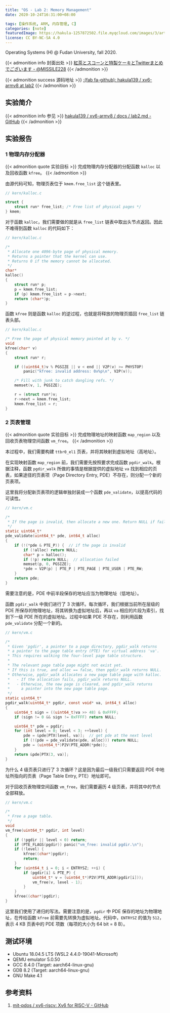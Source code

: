 ```yaml
---
title: "OS - Lab 2: Memory Management"
date: 2020-10-24T16:31:00+08:00

tags: [操作系统, ARM, 内存管理, C]
categories: [note]
featuredImage: https://hakula-1257872502.file.myqcloud.com/images/3/article-covers/8ad3f38d-4e95-4cb3-8016-5eb97e5cb68e_83708256.webp
license: CC BY-NC-SA 4.0
---
```


Operating Systems (H) @ Fudan University, fall 2020.

<!--more-->

{{< admonition info 封面出处 >}}
[紅茶とスコーンと特製ケーキとTwitterまとめでございます - @MISSILE228](https://www.pixiv.net/artworks/83708256)
{{< /admonition >}}

{{< admonition success 源码地址 >}}
[:(fab fa-github):  hakula139 / xv6-armv8 at lab2](https://github.com/hakula139/xv6-armv8/tree/lab2)
{{< /admonition >}}

## 实验简介

{{< admonition info 参见 >}}
[hakula139 / xv6-armv8 / docs / lab2.md - GitHub](https://github.com/hakula139/xv6-armv8/blob/lab2/docs/lab2.md)
{{< /admonition >}}

## 实验报告

### 1 物理内存分配器

{{< admonition quote 实验目标 >}}
完成物理内存分配器的分配函数 `kalloc` 以及回收函数 `kfree`。
{{< /admonition >}}

由源代码可知，物理页表位于 `kmem.free_list` 这个链表里。

```c
// kern/kalloc.c

struct {
    struct run* free_list; /* Free list of physical pages */
} kmem;
```

对于函数 `kalloc`，我们需要做的就是从 `free_list` 链表中取出头节点返回。因此不难得到函数 `kalloc` 的代码如下：

```c
// kern/kalloc.c

/*
 * Allocate one 4096-byte page of physical memory.
 * Returns a pointer that the kernel can use.
 * Returns 0 if the memory cannot be allocated.
 */
char*
kalloc()
{
    struct run* p;
    p = kmem.free_list;
    if (p) kmem.free_list = p->next;
    return (char*)p;
}
```

函数 `kfree` 则是函数 `kalloc` 的逆过程，也就是将释放的物理页插回 `free_list` 链表头部。

```c
// kern/kalloc.c

/* Free the page of physical memory pointed at by v. */
void
kfree(char* v)
{
    struct run* r;

    if ((uint64_t)v % PGSIZE || v < end || V2P(v) >= PHYSTOP)
        panic("kfree: invalid address: 0x%p\n", V2P(v));

    /* Fill with junk to catch dangling refs. */
    memset(v, 1, PGSIZE);

    r = (struct run*)v;
    r->next = kmem.free_list;
    kmem.free_list = r;
}
```

### 2 页表管理

{{< admonition quote 实验目标 >}}
完成物理地址的映射函数 `map_region` 以及回收页表物理空间函数 `vm_free`。
{{< /admonition >}}

本过程中，我们需要构建 `ttbr0_el1` 页表，并将其映射到虚拟地址（高地址）。

在实现映射函数 `map_region` 前，我们需要先按照要求完成函数 `pgdir_walk`。根据注释，函数 `pgdir_walk` 所做的事情是根据提供的虚拟地址 `va` 找到相应的页表，如果途径的页表项（Page Directory Entry, PDE）不存在，则分配一个新的页表项。

这里我将分配新页表项的逻辑单独封装成一个函数 `pde_validate`，以提高代码的可读性。

```c
// kern/vm.c

/*
 * If the page is invalid, then allocate a new one. Return NULL if failed.
 */
static uint64_t*
pde_validate(uint64_t* pde, int64_t alloc)
{
    if (!(*pde & PTE_P)) {  // if the page is invalid
        if (!alloc) return NULL;
        char* p = kalloc();
        if (!p) return NULL;  // allocation failed
        memset(p, 0, PGSIZE);
        *pde = V2P(p) | PTE_P | PTE_PAGE | PTE_USER | PTE_RW;
    }
    return pde;
}
```

需要注意的是，PDE 中前半段保存的地址应当为物理地址（低地址）。

函数 `pgdir_walk` 中我们进行了 3 次循环。每次循环，我们根据当前所在层级的 PDE 所保存的物理地址，将其转换为虚拟地址后，再以 `va` 相应的片段为索引，找到下一级 PDE 所在的虚拟地址。过程中如果 PDE 不存在，则利用函数 `pde_validate` 分配一个新的。

```c
// kern/vm.c

/*
 * Given 'pgdir', a pointer to a page directory, pgdir_walk returns
 * a pointer to the page table entry (PTE) for virtual address 'va'.
 * This requires walking the four-level page table structure.
 *
 * The relevant page table page might not exist yet.
 * If this is true, and alloc == false, then pgdir_walk returns NULL.
 * Otherwise, pgdir_walk allocates a new page table page with kalloc.
 *   - If the allocation fails, pgdir_walk returns NULL.
 *   - Otherwise, the new page is cleared, and pgdir_walk returns
 *     a pointer into the new page table page.
 */
static uint64_t*
pgdir_walk(uint64_t* pgdir, const void* va, int64_t alloc)
{
    uint64_t sign = ((uint64_t)va >> 48) & 0xFFFF;
    if (sign != 0 && sign != 0xFFFF) return NULL;

    uint64_t* pde = pgdir;
    for (int level = 0; level < 3; ++level) {
        pde = &pde[PTX(level, va)];  // get pde at the next level
        if (!(pde = pde_validate(pde, alloc))) return NULL;
        pde = (uint64_t*)P2V(PTE_ADDR(*pde));
    }
    return &pde[PTX(3, va)];
}
```

为什么 4 级页表只进行了 3 次循环？这是因为最后一级我们只需要返回 PDE 中地址所指向的页表（Page Table Entry, PTE）地址即可。

对于回收页表物理空间函数 `vm_free`，我们需要遍历 4 级页表，并将其中的节点全部释放。

```c
// kern/vm.c

/*
 * Free a page table.
 */
void
vm_free(uint64_t* pgdir, int level)
{
    if (!pgdir || level < 0) return;
    if (PTE_FLAGS(pgdir)) panic("vm_free: invalid pgdir.\n");
    if (!level) {
        kfree((char*)pgdir);
        return;
    }
    for (uint64_t i = 0; i < ENTRYSZ; ++i) {
        if (pgdir[i] & PTE_P) {
            uint64_t* v = (uint64_t*)P2V(PTE_ADDR(pgdir[i]));
            vm_free(v, level - 1);
        }
    }
    kfree((char*)pgdir);
}
```

这里我们使用了递归的写法。需要注意的是，`pgdir` 中 PDE 保存的地址为物理地址，在传给函数 `kfree` 前需要先转换为虚拟地址。代码中，`ENTRYSZ` 的值为 `512`，表示 4 KB 页表中的 PDE 项数（每项的大小为 64 bit = 8 B）。

## 测试环境

- Ubuntu 18.04.5 LTS (WSL2 4.4.0-19041-Microsoft)
- QEMU emulator 5.0.50
- GCC 8.4.0 (Target: aarch64-linux-gnu)
- GDB 8.2 (Target: aarch64-linux-gnu)
- GNU Make 4.1

## 参考资料

1. [mit-pdos / xv6-riscv: Xv6 for RISC-V - GitHub](https://github.com/mit-pdos/xv6-riscv)
